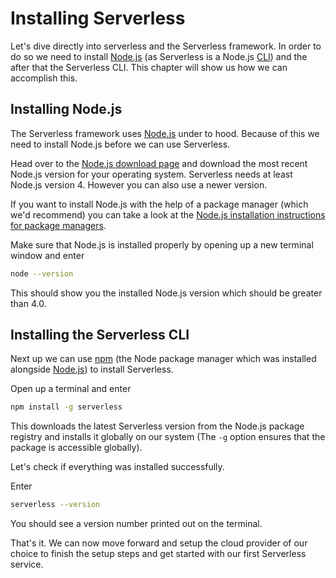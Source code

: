 # Installing Serverless

Let's dive directly into serverless and the Serverless framework. In order to do so we need to install [Node.js](http://nodejs.org) (as Serverless is a Node.js [CLI](/xx-glossary/01-glossary.md#cli)) and the after that the Serverless CLI. This chapter will show us how we can accomplish this.

## Installing Node.js

The Serverless framework uses [Node.js](http://nodejs.org) under to hood. Because of this we need to install Node.js before we can use Serverless.

Head over to the [Node.js download page](https://nodejs.org/en/download/) and download the most recent Node.js version for your operating system. Serverless needs at least Node.js version 4. However you can also use a newer version.

If you want to install Node.js with the help of a package manager (which we'd recommend) you can take a look at the [Node.js installation instructions for package managers](https://nodejs.org/en/download/package-manager/).

Make sure that Node.js is installed properly by opening up a new terminal window and enter

```bash
node --version
```

This should show you the installed Node.js version which should be greater than 4.0.

## Installing the Serverless CLI

Next up we can use [npm](/xx-glossary/01-glossary.md#npm) (the Node package manager which was installed alongside [Node.js](http://nodejs.org)) to install Serverless.

Open up a terminal and enter

```bash
npm install -g serverless
```

This downloads the latest Serverless version from the Node.js package registry and installs it globally on our system (The `-g` option ensures that the package is accessible globally).

Let's check if everything was installed successfully.

Enter

```bash
serverless --version
```

You should see a version number printed out on the terminal.

That's it. We can now move forward and setup the cloud provider of our choice to finish the setup steps and get started with our first Serverless service.
